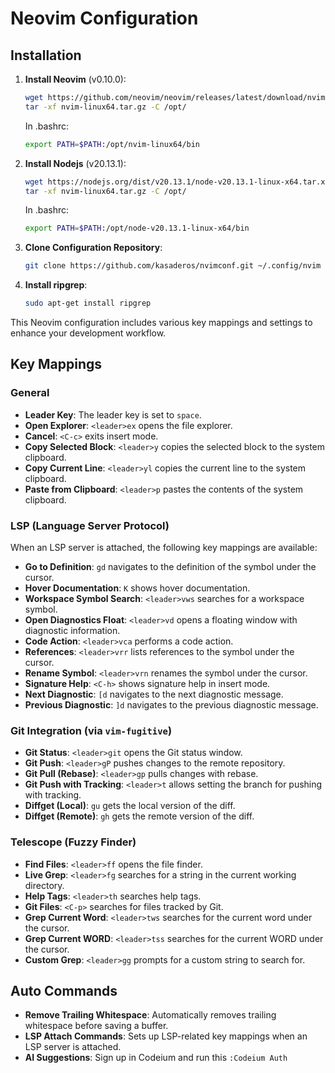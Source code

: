 # Neovim Configuration

## Installation

1. **Install Neovim** (v0.10.0):
    ```sh
    wget https://github.com/neovim/neovim/releases/latest/download/nvim-linux64.tar.gz
    tar -xf nvim-linux64.tar.gz -C /opt/
    ```
    In .bashrc:
    ```sh
    export PATH=$PATH:/opt/nvim-linux64/bin
    ```

2. **Install Nodejs** (v20.13.1):
    ```sh
    wget https://nodejs.org/dist/v20.13.1/node-v20.13.1-linux-x64.tar.xz
    tar -xf nvim-linux64.tar.gz -C /opt/
    ```
    In .bashrc:
    ```sh
    export PATH=$PATH:/opt/node-v20.13.1-linux-x64/bin
    ```

3. **Clone Configuration Repository**:
    ```sh
    git clone https://github.com/kasaderos/nvimconf.git ~/.config/nvim
    ```

4. **Install ripgrep**:
    ```sh
    sudo apt-get install ripgrep
    ```

This Neovim configuration includes various key mappings and settings to enhance your development workflow.

## Key Mappings

### General

- **Leader Key**: The leader key is set to `space`.
- **Open Explorer**: `<leader>ex` opens the file explorer.
- **Cancel**: `<C-c>` exits insert mode.
- **Copy Selected Block**: `<leader>y` copies the selected block to the system clipboard.
- **Copy Current Line**: `<leader>yl` copies the current line to the system clipboard.
- **Paste from Clipboard**: `<leader>p` pastes the contents of the system clipboard.

### LSP (Language Server Protocol)

When an LSP server is attached, the following key mappings are available:

- **Go to Definition**: `gd` navigates to the definition of the symbol under the cursor.
- **Hover Documentation**: `K` shows hover documentation.
- **Workspace Symbol Search**: `<leader>vws` searches for a workspace symbol.
- **Open Diagnostics Float**: `<leader>vd` opens a floating window with diagnostic information.
- **Code Action**: `<leader>vca` performs a code action.
- **References**: `<leader>vrr` lists references to the symbol under the cursor.
- **Rename Symbol**: `<leader>vrn` renames the symbol under the cursor.
- **Signature Help**: `<C-h>` shows signature help in insert mode.
- **Next Diagnostic**: `[d` navigates to the next diagnostic message.
- **Previous Diagnostic**: `]d` navigates to the previous diagnostic message.

### Git Integration (via `vim-fugitive`)

- **Git Status**: `<leader>git` opens the Git status window.
- **Git Push**: `<leader>gP` pushes changes to the remote repository.
- **Git Pull (Rebase)**: `<leader>gp` pulls changes with rebase.
- **Git Push with Tracking**: `<leader>t` allows setting the branch for pushing with tracking.
- **Diffget (Local)**: `gu` gets the local version of the diff.
- **Diffget (Remote)**: `gh` gets the remote version of the diff.

### Telescope (Fuzzy Finder)

- **Find Files**: `<leader>ff` opens the file finder.
- **Live Grep**: `<leader>fg` searches for a string in the current working directory.
- **Help Tags**: `<leader>th` searches help tags.
- **Git Files**: `<C-p>` searches for files tracked by Git.
- **Grep Current Word**: `<leader>tws` searches for the current word under the cursor.
- **Grep Current WORD**: `<leader>tss` searches for the current WORD under the cursor.
- **Custom Grep**: `<leader>gg` prompts for a custom string to search for.

## Auto Commands

- **Remove Trailing Whitespace**: Automatically removes trailing whitespace before saving a buffer.
- **LSP Attach Commands**: Sets up LSP-related key mappings when an LSP server is attached.
- **AI Suggestions**: Sign up in Codeium and run this `:Codeium Auth`
